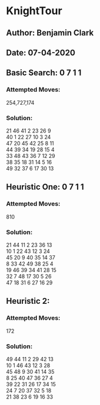 # KnightTour

## Author: Benjamin Clark
## Date: 07-04-2020

## Basic Search: 0 7 1 1

### Attempted Moves:

254,727,174

### Solution:

21  46  41  2   23  26  9   
40  1   22  27  10  3   24  
47  20  45  42  25  8   11  
44  39  34  19  28  15  4   
33  48  43  36  7   12  29  
38  35  18  31  14  5   16  
49  32  37  6   17  30  13  

## Heuristic One: 0 7 1 1

### Attempted Moves: 

810

### Solution: 

21  44  11  2   23  36  13  
10  1   22  43  12  3   24  
45  20  9   40  35  14  37  
8   33  42  49  38  25  4   
19  46  39  34  41  28  15  
32  7   48  17  30  5   26  
47  18  31  6   27  16  29

## Heuristic 2:

### Attempted Moves: 

172

### Solution: 

49  44  11  2   29  42  13  
10  1   46  43  12  3   28  
45  48  9   30  41  14  35  
8   25  40  47  36  27  4   
39  22  31  26  17  34  15  
24  7   20  37  32  5   18  
21  38  23  6   19  16  33


